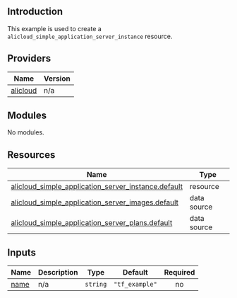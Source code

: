 <!-- BEGIN_TF_DOCS -->
## Introduction

This example is used to create a `alicloud_simple_application_server_instance` resource.

## Providers

| Name | Version |
|------|---------|
| <a name="provider_alicloud"></a> [alicloud](#provider\_alicloud) | n/a |

## Modules

No modules.

## Resources

| Name | Type |
|------|------|
| [alicloud_simple_application_server_instance.default](https://registry.terraform.io/providers/aliyun/alicloud/latest/docs/resources/simple_application_server_instance) | resource |
| [alicloud_simple_application_server_images.default](https://registry.terraform.io/providers/aliyun/alicloud/latest/docs/data-sources/simple_application_server_images) | data source |
| [alicloud_simple_application_server_plans.default](https://registry.terraform.io/providers/aliyun/alicloud/latest/docs/data-sources/simple_application_server_plans) | data source |

## Inputs

| Name | Description | Type | Default | Required |
|------|-------------|------|---------|:--------:|
| <a name="input_name"></a> [name](#input\_name) | n/a | `string` | `"tf_example"` | no |
<!-- END_TF_DOCS -->    